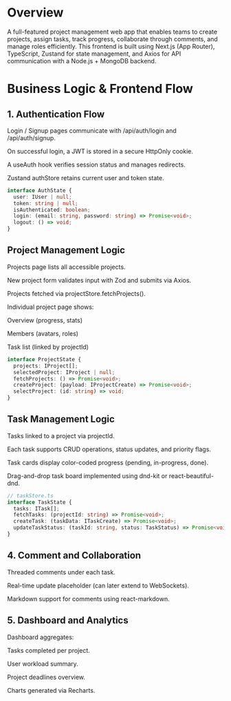 # Overview

A full-featured project management web app that enables teams to create projects, assign tasks, track progress, collaborate through comments, and manage roles efficiently.
This frontend is built using Next.js (App Router), TypeScript, Zustand for state management, and Axios for API communication with a Node.js + MongoDB backend.

# Business Logic & Frontend Flow

## 1. Authentication Flow

Login / Signup pages communicate with /api/auth/login and /api/auth/signup.

On successful login, a JWT is stored in a secure HttpOnly cookie.

A useAuth hook verifies session status and manages redirects.

Zustand authStore retains current user and token state.

``` typescript
interface AuthState {
  user: IUser | null;
  token: string | null;
  isAuthenticated: boolean;
  login: (email: string, password: string) => Promise<void>;
  logout: () => void;
} 

```

## Project Management Logic

Projects page lists all accessible projects.

New project form validates input with Zod and submits via Axios.

Projects fetched via projectStore.fetchProjects().

Individual project page shows:

Overview (progress, stats)

Members (avatars, roles)

Task list (linked by projectId)

``` typescript
interface ProjectState {
  projects: IProject[];
  selectedProject: IProject | null;
  fetchProjects: () => Promise<void>;
  createProject: (payload: IProjectCreate) => Promise<void>;
  selectProject: (id: string) => void;
}
```

## Task Management Logic

Tasks linked to a project via projectId.

Each task supports CRUD operations, status updates, and priority flags.

Task cards display color-coded progress (pending, in-progress, done).

Drag-and-drop task board implemented using dnd-kit or react-beautiful-dnd.

``` typescript
// taskStore.ts
interface TaskState {
  tasks: ITask[];
  fetchTasks: (projectId: string) => Promise<void>;
  createTask: (taskData: ITaskCreate) => Promise<void>;
  updateTaskStatus: (taskId: string, status: TaskStatus) => Promise<void>;
}

```

## 4. Comment and Collaboration

Threaded comments under each task.

Real-time update placeholder (can later extend to WebSockets).

Markdown support for comments using react-markdown.

## 5. Dashboard and Analytics

Dashboard aggregates:

Tasks completed per project.

User workload summary.

Project deadlines overview.

Charts generated via Recharts.
